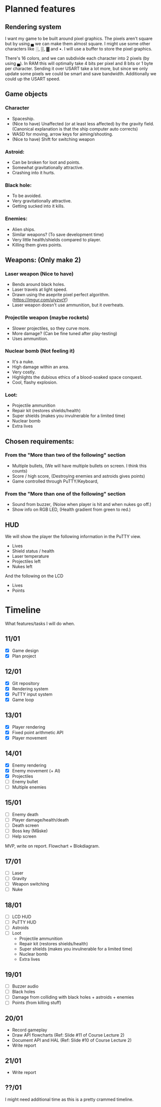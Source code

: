 # Planned features
## Rendering system
I want my game to be built around pixel graphics. The pixels aren't square but by using ▄ we can make them almost square. I might use some other characters like ░, ▒, ▓ and •. I will use a buffer to store the pixel graphics.

There's 16 colors, and we can subdivide each character into 2 pixels (by using ▄). In RAM this will optimally take 4 bits per pixel and 8 bits or 1 byte per character. Sending it over USART take a lot more, but since we only update some pixels we could be smart and save bandwidth. Additionally we could up the USART speed.

## Game objects
### Character
- Spaceship.
- (Nice to have) Unaffected (or at least less affected) by the gravity field. (Canonical explanation is that the ship computer auto corrects)
- WASD for moving, arrow keys for aiming/shooting.
- (Nice to have) Shift for switching weapon

### Astroid:
- Can be broken for loot and points.
- Somewhat gravitationally attractive.
- Crashing into it hurts.

### Black hole:
- To be avoided.
- Very gravitationally attractive.
- Getting sucked into it kills.

### Enemies:
- Alien ships.
- Similar weapons? (To save development time)
- Very little health/shields compared to player.
- Killing them gives points.

## Weapons: (Only make 2)
### Laser weapon (Nice to have)
- Bends around black holes.
- Laser travels at light speed.
- Drawn using the aseprite pixel perfect algorithm. (https://imgur.com/uiyzvcY)
- Laser weapon doesn't use ammunition, but it overheats.

### Projectile weapon (maybe rockets)
- Slower projectiles, so they curve more.
- More damage? (Can be fine tuned after play-testing)
- Uses ammunition.

### Nuclear bomb (Not feeling it)
- It's a nuke.
- High damage within an area.
- Very costly.
- Highlights the dubious ethics of a blood-soaked space conquest.
- Cool, flashy explosion.

### Loot:
- Projectile ammunition
- Repair kit (restores shields/health)
- Super shields (makes you invulnerable for a limited time)
- Nuclear bomb
- Extra lives


## Chosen requirements:
### From the "More than two of the following" section
- Multiple bullets,   (We will have multiple bullets on screen. I think this counts)
- Score / high score, (Destroying enemies and astroids gives points)
- Game controlled through PuTTY/Keyboard,

### From the "More than one of the following" section
- Sound from buzzer, (Noise when player is hit and when nukes go off.)
- Show info on RGB LED, (Health gradient from green to red.)

## HUD
We will show the player the following information in the PuTTY view.
- Lives
- Shield status / health
- Laser temperature
- Projectiles left
- Nukes left

And the following on the LCD
- Lives
- Points


# Timeline
What features/tasks I will do when.

## 11/01
- [X] Game design
- [X] Plan project

## 12/01
- [X] Git repository
- [X] Rendering system
- [X] PuTTY input system
- [X] Game loop

## 13/01
- [X] Player rendering
- [X] Fixed point arithmetic API
- [X] Player movement

## 14/01
- [X] Enemy rendering
- [X] Enemy movement (+ AI)
- [X] Projectiles
- [ ] Enemy bullet
- [ ] Multiple enemies 

## 15/01
- [ ] Enemy death
- [ ] Player damage/health/death
- [ ] Death screen
- [ ] Boss key (Måske)
- [ ] Help screen

MVP, write on report. Flowchart + Blokdiagram.

## 17/01
- [ ] Laser
- [ ] Gravity
- [ ] Weapon switching
- [ ] Nuke

## 18/01
- [ ] LCD HUD
- [ ] PuTTY HUD
- [ ] Astroids
- [ ] Loot
  - Projectile ammunition
  - Repair kit (restores shields/health)
  - Super shields (makes you invulnerable for a limited time)
  - Nuclear bomb
  - Extra lives

## 19/01
- [ ] Buzzer audio
- [ ] Black holes
- [ ] Damage from colliding with black holes + astroids + enemies
- [ ] Points (from killing stuff)

## 20/01
- Record gameplay
- Draw API flowcharts (Ref: Slide #11 of Course Lecture 2)
- Document API and HAL (Ref: Slide #10 of Course Lecture 2)
- Write report

## 21/01
- Write report

## ??/01
I might need additional time as this is a pretty crammed timeline.




